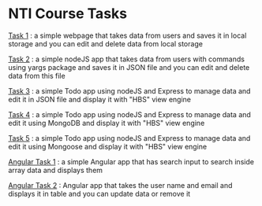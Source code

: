 # NTI Course Tasks

[Task 1](https://github.com/MinaSamirSaad/Mina-Samir_NTI-Course/tree/main/task%201) : a simple webpage that takes data from users and saves it in local storage and you can edit and delete data from local storage

[Task 2](https://github.com/MinaSamirSaad/Mina-Samir_NTI-Course/tree/main/task%202) : a simple nodeJS app that takes data from users with commands using yargs package and saves it in JSON file and you can edit and delete data from this file

[Task 3](https://github.com/MinaSamirSaad/Mina-Samir_NTI-Course/tree/main/task%203) : a simple Todo app using nodeJS and Express to manage data and edit it in JSON file and display it with "HBS" view engine

[Task 4](https://github.com/MinaSamirSaad/Mina-Samir_NTI-Course/tree/main/task%204) : a simple Todo app using nodeJS and Express to manage data and edit it using MongoDB and display it with "HBS" view engine

[Task 5](https://github.com/MinaSamirSaad/Mina-Samir_NTI-Course/tree/main/task%205) : a simple Todo app using nodeJS and Express to manage data and edit it using Mongoose and display it with "HBS" view engine

[Angular Task 1](https://github.com/MinaSamirSaad/Mina-Samir_NTI-Course/tree/main/Angular%20task%201%20--%3E%20filter%20posts) : a simple Angular app that has search input to search inside array data and displays them

[Angular Task 2](https://github.com/MinaSamirSaad/Mina-Samir_NTI-Course/tree/main/Angular%20task%202%20--%3E%20update%20and%20delete%20users) : Angular app that takes the user name and email and displays it in table and you can update data or remove it
